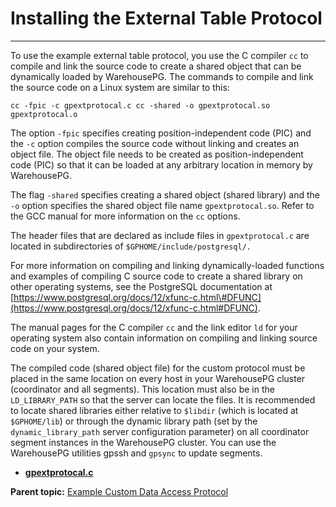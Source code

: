 # Installing the External Table Protocol
---

To use the example external table protocol, you use the C compiler `cc` to compile and link the source code to create a shared object that can be dynamically loaded by WarehousePG. The commands to compile and link the source code on a Linux system are similar to this:

`cc -fpic -c gpextprotocal.c cc -shared -o gpextprotocal.so gpextprotocal.o`

The option `-fpic` specifies creating position-independent code \(PIC\) and the `-c` option compiles the source code without linking and creates an object file. The object file needs to be created as position-independent code \(PIC\) so that it can be loaded at any arbitrary location in memory by WarehousePG.

The flag `-shared` specifies creating a shared object \(shared library\) and the `-o` option specifies the shared object file name `gpextprotocal.so`. Refer to the GCC manual for more information on the `cc` options.

The header files that are declared as include files in `gpextprotocal.c` are located in subdirectories of `$GPHOME/include/postgresql/.`

For more information on compiling and linking dynamically-loaded functions and examples of compiling C source code to create a shared library on other operating systems, see the PostgreSQL documentation at [https://www.postgresql.org/docs/12/xfunc-c.html\#DFUNC](https://www.postgresql.org/docs/12/xfunc-c.html#DFUNC).

The manual pages for the C compiler `cc` and the link editor `ld` for your operating system also contain information on compiling and linking source code on your system.

The compiled code \(shared object file\) for the custom protocol must be placed in the same location on every host in your WarehousePG cluster \(coordinator and all segments\). This location must also be in the `LD_LIBRARY_PATH` so that the server can locate the files. It is recommended to locate shared libraries either relative to `$libdir` \(which is located at `$GPHOME/lib`\) or through the dynamic library path \(set by the `dynamic_library_path` server configuration parameter\) on all coordinator segment instances in the WarehousePG cluster. You can use the WarehousePG utilities gpssh and `gpsync` to update segments.

-   **[gpextprotocal.c](../../load/topics/g-gpextprotocalc.html)**  


**Parent topic:** [Example Custom Data Access Protocol](../../load/topics/g-example-custom-data-access-protocol.html)

